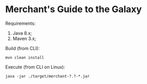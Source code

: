 # Merchant's Guide to the Galaxy

Requirements:
1. Java 8.x;
2. Maven 3.x;

Build (from CLI):

`mvn clean install`

Execute (from CLI on Linux):

`java -jar ./target/merchant-?.?-*.jar`
